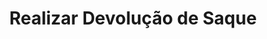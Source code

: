 ---
title: Realizar Devolução de Saque
api:
  file: TesteReadme.json
  operationId: delete_order-order-id-refund-withdraw
hidden: false
---